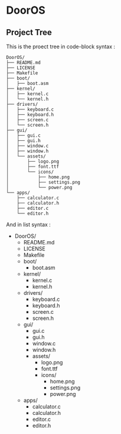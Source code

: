 # DoorOS

## Project Tree

This is the proect tree in code-block syntax :  
```
DoorOS/
├── README.md
├── LICENSE
├── Makefile
├── boot/
│   ├── boot.asm
├── kernel/
│   ├── kernel.c
│   └── kernel.h
├── drivers/
│   ├── keyboard.c
│   ├── keyboard.h
│   ├── screen.c
│   └── screen.h
├── gui/
│   ├── gui.c
│   ├── gui.h
│   ├── window.c
│   ├── window.h
│   └── assets/
│       ├── logo.png
│       ├── font.ttf
│       └── icons/
│           ├── home.png
│           ├── settings.png
│           └── power.png
└── apps/
	├── calculator.c
	├── calculator.h
	├── editor.c
	└── editor.h
```
And in list syntax :  
* DoorOS/
	* README.md
	* LICENSE
	* Makefile
	* boot/
		* boot.asm
	* kernel/
		* kernel.c
		* kernel.h
	* drivers/
		* keyboard.c
		* keyboard.h
		* screen.c
		* screen.h
	* gui/
		* gui.c
		* gui.h
		* window.c
		* window.h
		* assets/
			* logo.png
			* font.ttf
			* icons/
				* home.png
				* settings.png
				* power.png
	* apps/
		* calculator.c
		* calculator.h
		* editor.c
		* editor.h